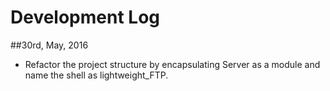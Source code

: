 Development Log
===============

##30rd, May, 2016

  * Refactor the project structure by encapsulating Server as a module and name the shell as lightweight\_FTP.
